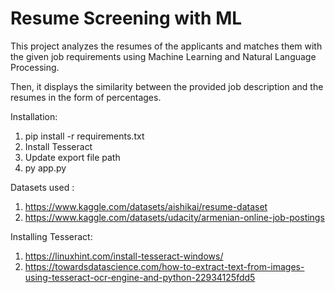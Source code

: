 # Resume Screening with ML

This project analyzes the resumes of the applicants and matches them with the given job requirements using Machine Learning and Natural Language Processing.

Then, it displays the similarity between the provided job description and the resumes in the form of percentages.

Installation:
1. pip install -r requirements.txt
2. Install Tesseract
3. Update export file path
4. py app.py

Datasets used :
1. https://www.kaggle.com/datasets/aishikai/resume-dataset
2. https://www.kaggle.com/datasets/udacity/armenian-online-job-postings

Installing Tesseract:
1. https://linuxhint.com/install-tesseract-windows/
2. https://towardsdatascience.com/how-to-extract-text-from-images-using-tesseract-ocr-engine-and-python-22934125fdd5